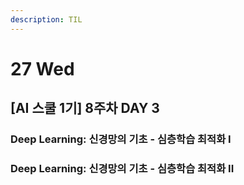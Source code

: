```yaml
---
description: TIL
---
```


# 27 Wed

## \[AI 스쿨 1기\] 8주차 DAY 3

### Deep Learning: 신경망의 기초 - 심층학습 최적화 I





### Deep Learning: 신경망의 기초 - 심층학습 최적화 II






